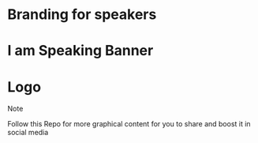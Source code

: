 # Branding for speakers

# I am Speaking Banner
# Logo 

> [!NOTE]
> Follow this Repo for more graphical content for you to share and boost it in social media 
